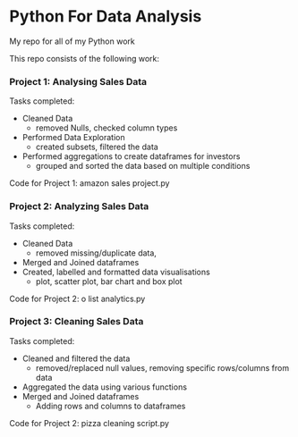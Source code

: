 # Python For Data Analysis
My repo for all of my Python work

This repo consists of the following work:
### Project 1: Analysing Sales Data
Tasks completed:
  - Cleaned Data
    - removed Nulls, checked column types
  - Performed Data Exploration
    - created subsets, filtered the data
  - Performed aggregations to create dataframes for investors
    - grouped and sorted the data based on multiple conditions

Code for Project 1: amazon sales project.py

### Project 2: Analyzing Sales Data
Tasks completed:
  - Cleaned Data
    - removed missing/duplicate data, 
  - Merged and Joined dataframes
  - Created, labelled and formatted data visualisations
      - plot, scatter plot, bar chart and box plot

  Code for Project 2: o list analytics.py

### Project 3: Cleaning Sales Data
Tasks completed:
  - Cleaned and filtered the data
    - removed/replaced null values, removing specific rows/columns from data
  - Aggregated the data using various functions
  - Merged and Joined dataframes
    - Adding rows and columns to dataframes
    
  Code for Project 2: pizza cleaning script.py
